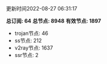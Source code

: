 更新时间2022-08-27 06:31:17

**总订阅: 64**
**总节点: 8948**
**有效节点: 1897**
- trojan节点: 46
- ss节点: 212
- v2ray节点: 1637
- ssr节点: 2
